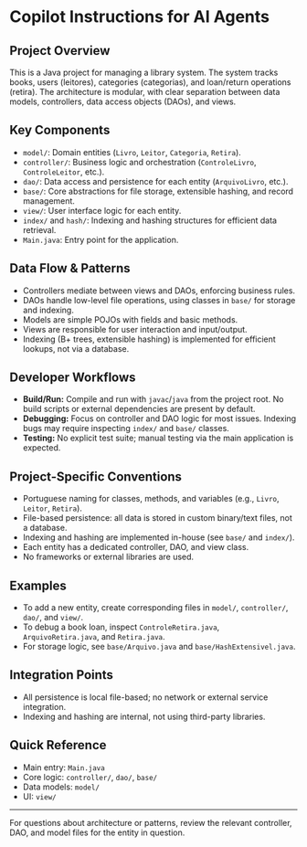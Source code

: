 # Copilot Instructions for AI Agents

## Project Overview
This is a Java project for managing a library system. The system tracks books, users (leitores), categories (categorias), and loan/return operations (retira). The architecture is modular, with clear separation between data models, controllers, data access objects (DAOs), and views.

## Key Components
- `model/`: Domain entities (`Livro`, `Leitor`, `Categoria`, `Retira`).
- `controller/`: Business logic and orchestration (`ControleLivro`, `ControleLeitor`, etc.).
- `dao/`: Data access and persistence for each entity (`ArquivoLivro`, etc.).
- `base/`: Core abstractions for file storage, extensible hashing, and record management.
- `view/`: User interface logic for each entity.
- `index/` and `hash/`: Indexing and hashing structures for efficient data retrieval.
- `Main.java`: Entry point for the application.

## Data Flow & Patterns
- Controllers mediate between views and DAOs, enforcing business rules.
- DAOs handle low-level file operations, using classes in `base/` for storage and indexing.
- Models are simple POJOs with fields and basic methods.
- Views are responsible for user interaction and input/output.
- Indexing (B+ trees, extensible hashing) is implemented for efficient lookups, not via a database.

## Developer Workflows
- **Build/Run:** Compile and run with `javac`/`java` from the project root. No build scripts or external dependencies are present by default.
- **Debugging:** Focus on controller and DAO logic for most issues. Indexing bugs may require inspecting `index/` and `base/` classes.
- **Testing:** No explicit test suite; manual testing via the main application is expected.

## Project-Specific Conventions
- Portuguese naming for classes, methods, and variables (e.g., `Livro`, `Leitor`, `Retira`).
- File-based persistence: all data is stored in custom binary/text files, not a database.
- Indexing and hashing are implemented in-house (see `base/` and `index/`).
- Each entity has a dedicated controller, DAO, and view class.
- No frameworks or external libraries are used.

## Examples
- To add a new entity, create corresponding files in `model/`, `controller/`, `dao/`, and `view/`.
- To debug a book loan, inspect `ControleRetira.java`, `ArquivoRetira.java`, and `Retira.java`.
- For storage logic, see `base/Arquivo.java` and `base/HashExtensivel.java`.

## Integration Points
- All persistence is local file-based; no network or external service integration.
- Indexing and hashing are internal, not using third-party libraries.

## Quick Reference
- Main entry: `Main.java`
- Core logic: `controller/`, `dao/`, `base/`
- Data models: `model/`
- UI: `view/`

---
For questions about architecture or patterns, review the relevant controller, DAO, and model files for the entity in question.
